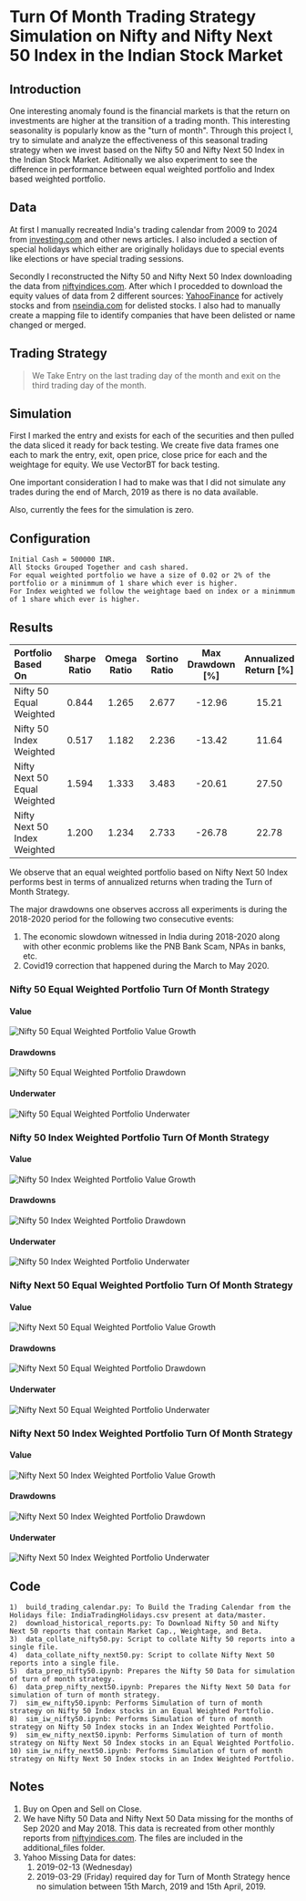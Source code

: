 # Turn Of Month Trading Strategy Simulation on Nifty and Nifty Next 50 Index in the Indian Stock Market

## Introduction

One interesting anomaly found is the financial markets is that the return on investments are higher at the transition of a trading month. This interesting seasonality is popularly know as the "turn of month". Through this project I, try to simulate and analyze the effectiveness of this seasonal trading strategy when we invest based on the Nifty 50 and Nifty Next 50 Index in the Indian Stock Market. Aditionally we also experiment to see the difference in performance between equal weighted portfolio and Index based weighted portfolio.

## Data

At first I manually recreated India's trading calendar from 2009 to 2024 from [investing.com](https://in.investing.com/holiday-calendar/) and other news articles. I also included a section of special holidays which either are originally holidays due to special events like elections or have special trading sessions.

Secondly I reconstructed the Nifty 50 and Nifty Next 50 Index downloading the data from [niftyindices.com](https://www.niftyindices.com/). After which I procedded to download the equity values of data from 2 different sources: [YahooFinance](https://finance.yahoo.com/) for actively stocks and from [nseindia.com](https://www.nseindia.com) for delisted stocks. I also had to manually create a mapping file to identify companies that have been delisted or name changed or merged.

## Trading Strategy

> We Take Entry on the last trading day of the month and exit on the third trading day of the month.

## Simulation

First I marked the entry and exists for each of the securities and then pulled the data sliced it ready for back testing. We create five data frames one each to mark the entry, exit, open price, close price for each  and the weightage for equity. We use VectorBT for back testing.

One important consideration I had to make was that I did not simulate any trades during the end of March, 2019 as there is no data available.

Also, currently the fees for the simulation is zero.

## Configuration

    Initial Cash = 500000 INR.
    All Stocks Grouped Together and cash shared.
    For equal weighted portfolio we have a size of 0.02 or 2% of the portfolio or a minimmum of 1 share which ever is higher.
    For Index weighted we follow the weightage baed on index or a minimmum of 1 share which ever is higher.

## Results

| Portfolio Based On            | Sharpe Ratio  | Omega Ratio | Sortino Ratio | Max Drawdown [%] | Annualized Return [%] | Annualized Volatility [%] |
| :-------------------------    | :----------:  | :---:       | :------:      | :------:         | :------:              | :------:                  |
| Nifty 50  Equal Weighted      |   0.844       | 1.265       |   2.677       |  -12.96          | 15.21                 | 8.95                      |
| Nifty 50  Index Weighted      |   0.517       | 1.182       |   2.236       |  -13.42          | 11.64                 | 8.40                      |
| Nifty Next 50  Equal Weighted |   1.594       | 1.333       |   3.483       |  -20.61          | 27.50                 | 11.24                     |
| Nifty Next 50  Index Weighted |   1.200       | 1.234       |   2.733       |  -26.78          | 22.78                 | 11.85                     |

We observe that an equal weighted portfolio based on Nifty Next 50 Index performs best in terms of annualized returns when trading the Turn of Month Strategy.

The major drawdowns one observes accross all experiments is during the 2018-2020 period for the following two consecutive events:

1) The economic slowdown witnessed in India during 2018-2020 along with other econmic problems like the PNB Bank Scam, NPAs in banks, etc.
2) Covid19 correction that happened during the March to May 2020.

### Nifty 50 Equal Weighted Portfolio Turn Of Month Strategy

#### Value

![Nifty 50 Equal Weighted Portfolio Value Growth](documentation/nifty50_ew_value.png "Nifty 50 Equal Weighted Portfolio Value Growth")

#### Drawdowns

![Nifty 50 Equal Weighted Portfolio Drawdown](documentation/nifty50_ew_drawdowns.png "Nifty 50 Equal Weighted Portfolio Drawdown")

#### Underwater

![Nifty 50 Equal Weighted Portfolio Underwater](documentation/nifty50_ew_underwater.png "Nifty 50 Equal Weighted Portfolio Underwater")

### Nifty 50 Index Weighted Portfolio Turn Of Month Strategy

#### Value

![Nifty 50 Index Weighted Portfolio Value Growth](documentation/nifty50_iw_value.png "Nifty 50 Index Weighted Portfolio Value Growth")

#### Drawdowns

![Nifty 50 Index Weighted Portfolio Drawdown](documentation/nifty50_iw_drawdowns.png "Nifty 50 Index Weighted Portfolio Drawdown")

#### Underwater

![Nifty 50 Index Weighted Portfolio Underwater](documentation/nifty50_iw_underwater.png "Nifty 50 Index Weighted Portfolio Underwater")

### Nifty Next 50 Equal Weighted Portfolio Turn Of Month Strategy

#### Value

![Nifty Next 50 Equal Weighted Portfolio Value Growth](documentation/niftynext50_ew_value.png "Nifty Next 50 Equal Weighted Portfolio Value Growth")

#### Drawdowns

![Nifty Next 50 Equal Weighted Portfolio Drawdown](documentation/niftynext50_ew_drawdowns.png "Nifty Next 50 Equal Weighted Portfolio Drawdown")

#### Underwater

![Nifty Next 50 Equal Weighted Portfolio Underwater](documentation/niftynext50_ew_underwater.png "Nifty Next 50 Equal Weighted Portfolio Underwater")

### Nifty Next 50 Index Weighted Portfolio Turn Of Month Strategy

#### Value

![Nifty Next 50 Index Weighted Portfolio Value Growth](documentation/niftynext50_iw_value.png "Nifty Next 50 Index Weighted Portfolio Value Growth")

#### Drawdowns

![Nifty Next 50 Index Weighted Portfolio Drawdown](documentation/niftynext50_iw_drawdowns.png "Nifty Next 50 Index Weighted Portfolio Drawdown")

#### Underwater

![Nifty Next 50 Index Weighted Portfolio Underwater](documentation/niftynext50_iw_underwater.png "Nifty Next 50 Index Weighted Portfolio Underwater")

## Code

    1)  build_trading_calendar.py: To Build the Trading Calendar from the Holidays file: IndiaTradingHolidays.csv present at data/master.
    2)  download_historical_reports.py: To Download Nifty 50 and Nifty Next 50 reports that contain Market Cap., Weightage, and Beta.
    3)  data_collate_nifty50.py: Script to collate Nifty 50 reports into a single file.
    4)  data_collate_nifty_next50.py: Script to collate Nifty Next 50 reports into a single file.
    5)  data_prep_nifty50.ipynb: Prepares the Nifty 50 Data for simulation of turn of month strategy.
    6)  data_prep_nifty_next50.ipynb: Prepares the Nifty Next 50 Data for simulation of turn of month strategy.
    7)  sim_ew_nifty50.ipynb: Performs Simulation of turn of month strategy on Nifty 50 Index stocks in an Equal Weighted Portfolio.  
    8)  sim_iw_nifty50.ipynb: Performs Simulation of turn of month strategy on Nifty 50 Index stocks in an Index Weighted Portfolio.
    9)  sim_ew_nifty_next50.ipynb: Performs Simulation of turn of month strategy on Nifty Next 50 Index stocks in an Equal Weighted Portfolio.
    10) sim_iw_nifty_next50.ipynb: Performs Simulation of turn of month strategy on Nifty Next 50 Index stocks in an Index Weighted Portfolio.

## Notes

1) Buy on Open and Sell on Close.
2) We have Nifty 50 Data and Nifty Next 50 Data missing for the months of Sep 2020 and May 2018. This data is recreated from other monthly reports from [niftyindices.com](https://www.niftyindices.com/). The files are included in the additional_files folder.
3) Yahoo Missing Data for dates:
    1) 2019-02-13 (Wednesday)
    2) 2019-03-29 (Friday) required day for Turn of Month Strategy hence no simulation between 15th March, 2019 and 15th April, 2019.
